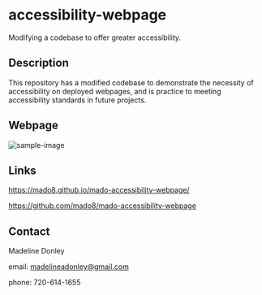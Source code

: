 # accessibility-webpage

Modifying a codebase to offer greater accessibility.

## Description 
This repository has a modified codebase to demonstrate the necessity of accessibility on deployed webpages, and is practice to meeting accessibility standards in future projects.

## Webpage

![sample-image](https://user-images.githubusercontent.com/88465484/131233615-f3699018-7934-491f-a52e-cb0f8acc3c02.jpg)

## Links

https://mado8.github.io/mado-accessibility-webpage/

https://github.com/mado8/mado-accessibility-webpage

## Contact 

Madeline Donley 

email: madelineadonley@gmail.com

phone: 720-614-1655
